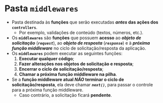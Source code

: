# Pasta **``middlewares``**
+ Pasta destinada às **funções** que serão executadas ***antes* das ações dos `controllers`**.
  - Por exemplo, validações de conteúdo (textos, números, etc.).
+ Os **``middlewares``** são **funções** que possuem **acesso** ao ***objeto de solicitação*** (***```request```***), ao ***objeto de resposta*** (***```response```***) e à ***próxima função middleware*** no ciclo de solicitação/resposta da aplicação.
+ Os  **``middlewares``** podem executar as seguintes funções:
  1. **Executar qualquer código**;
  2. **Fazer alterações nos objetos de solicitação e resposta**;
  3. **Encerrar o ciclo de solicitação/resposta**;
  4. **Chamar a próxima função middleware na pilha**.
+ Se a **função middleware atual *NÃO* terminar o ciclo de solicitação/resposta**, ela deve chamar ***```next()```***, para passar o controle para a próxima função middleware.
  - Caso contrário, a solicitação ficará **pendente**.